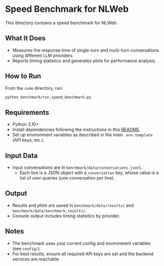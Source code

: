 # Speed Benchmark for NLWeb

This directory contains a speed benchmark for NLWeb.

## What It Does
- Measures the response time of single-turn and multi-turn conversations using different LLM providers.
- Reports timing statistics and generates plots for performance analysis.

## How to Run
From the `code` directory, run:

```bash
python benchmark/run_speed_benchmark.py
```

## Requirements
- Python 3.10+
- Install dependencies following the instructions in this [README](https://github.com/microsoft/NLWeb/blob/main/HelloWorld.md).
- Set up environment variables as described in the main `.env.template` (API keys, etc.).

## Input Data
- Input conversations are in `benchmark/data/conversations.jsonl`.
  - Each line is a JSON object with a `conversation` key, whose value is a list of user queries (one conversation per line).

## Output
- Results and plots are saved in `benchmark/data/results/` and `benchmark/data/benchmark_results/`.
- Console output includes timing statistics by provider.

## Notes
- The benchmark uses your current config and environment variables (see `config/`).
- For best results, ensure all required API keys are set and the backend services are reachable. 
